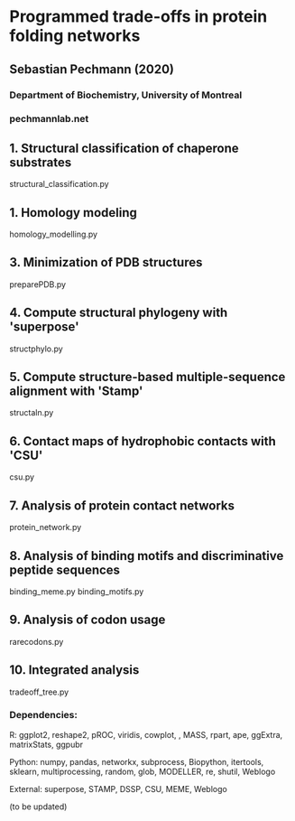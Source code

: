 # Programmed trade-offs in protein folding networks

## Sebastian Pechmann (2020)

### Department of Biochemistry, University of Montreal
### pechmannlab.net

## 1. Structural classification of chaperone substrates
structural_classification.py

## 1. Homology modeling
homology_modelling.py

## 3. Minimization of PDB structures
preparePDB.py

## 4. Compute structural phylogeny with 'superpose'
structphylo.py

## 5. Compute structure-based multiple-sequence alignment with 'Stamp'
structaln.py

## 6. Contact maps of hydrophobic contacts with 'CSU'
csu.py

## 7. Analysis of protein contact networks
protein_network.py

## 8. Analysis of binding motifs and discriminative peptide sequences
binding_meme.py
binding_motifs.py

## 9. Analysis of codon usage
rarecodons.py

## 10. Integrated analysis
tradeoff_tree.py


### Dependencies: 
R: ggplot2, reshape2, pROC, viridis, cowplot, , MASS, rpart, ape, ggExtra, matrixStats, ggpubr

Python: numpy, pandas, networkx, subprocess, Biopython, itertools, sklearn, multiprocessing, random, glob, MODELLER, re, shutil, Weblogo 

External: superpose, STAMP, DSSP, CSU, MEME, Weblogo

(to be updated)